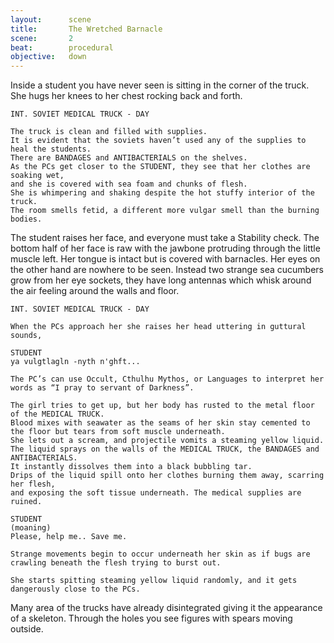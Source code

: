 ```yaml
---
layout:      scene
title:       The Wretched Barnacle
scene:       2
beat:        procedural
objective:   down
---
```



Inside a student you have never seen is sitting in the corner of the truck.
She hugs her knees to her chest rocking back and forth.

~~~
INT. SOVIET MEDICAL TRUCK - DAY

The truck is clean and filled with supplies.
It is evident that the soviets haven’t used any of the supplies to heal the students.
There are BANDAGES and ANTIBACTERIALS on the shelves.
As the PCs get closer to the STUDENT, they see that her clothes are soaking wet,
and she is covered with sea foam and chunks of flesh.
She is whimpering and shaking despite the hot stuffy interior of the truck.
The room smells fetid, a different more vulgar smell than the burning bodies.
~~~

The student raises her face, and everyone must take a Stability check.
The bottom half of her face is raw with the jawbone protruding through the little muscle left.
Her tongue is intact but is covered with barnacles.
Her eyes on the other hand are nowhere to be seen.
Instead two strange sea cucumbers grow from her eye sockets,
they have long antennas which whisk around the air feeling around the walls and floor.


~~~
INT. SOVIET MEDICAL TRUCK - DAY

When the PCs approach her she raises her head uttering in guttural sounds,

STUDENT
ya vulgtlagln -nyth n'ghft...

The PC’s can use Occult, Cthulhu Mythos, or Languages to interpret her words as “I pray to servant of Darkness”.

The girl tries to get up, but her body has rusted to the metal floor of the MEDICAL TRUCK.
Blood mixes with seawater as the seams of her skin stay cemented to the floor but tears from soft muscle underneath.
She lets out a scream, and projectile vomits a steaming yellow liquid.
The liquid sprays on the walls of the MEDICAL TRUCK, the BANDAGES and ANTIBACTERIALS.
It instantly dissolves them into a black bubbling tar.
Drips of the liquid spill onto her clothes burning them away, scarring her flesh,
and exposing the soft tissue underneath. The medical supplies are ruined.

STUDENT
(moaning)
Please, help me.. Save me.

Strange movements begin to occur underneath her skin as if bugs are crawling beneath the flesh trying to burst out.

She starts spitting steaming yellow liquid randomly, and it gets dangerously close to the PCs.
~~~

Many area of the trucks have already disintegrated giving it the appearance of a skeleton.
Through the holes you see figures with spears moving outside.









